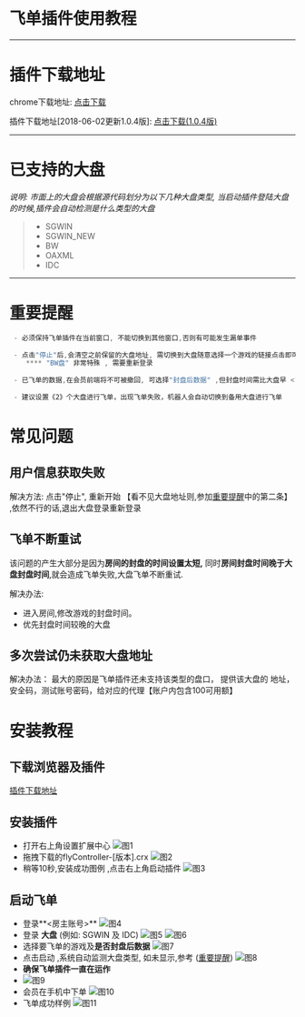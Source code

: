
# 飞单插件使用教程



------

# 插件下载地址

chrome下载地址:  [<i class="icon-download"></i> 点击下载](http://dl.pconline.com.cn/download/51614-1.html)

插件下载地址[2018-06-02更新1.0.4版]: [<i class="icon-download"></i> 点击下载(1.0.4版)](https://u17570557.ctfile.com/fs/17570557-293757282)


------
# 已支持的大盘

*说明: 市面上的大盘会根据源代码划分为以下几种大盘类型, 当启动插件登陆大盘的时候,插件会自动检测是什么类型的大盘*

> * SGWIN
> * SGWIN_NEW
> * BW
> * OAXML
> * IDC

------
# 重要提醒
``` javascript
 - 必须保持飞单插件在当前窗口, 不能切换到其他窗口,否则有可能发生漏单事件
 
 - 点击"停止"后,会清空之前保留的大盘地址, 需切换到大盘随意选择一个游戏的链接点击即可
    **** "BW盘" 非常特殊 , 需要重新登录
    
 - 已飞单的数据,在会员前端将不可被撤回, 可选择"封盘后数据" ,但封盘时间需比大盘早 <10> 秒以上,否则无法飞单成
 
 - 建议设置《2》个大盘进行飞单，出现飞单失败，机器人会自动切换到备用大盘进行飞单
```
# 常见问题
## 用户信息获取失败
解决方法: 点击"停止", 重新开始 【看不见大盘地址则,参加<a href="#插件下载地址">重要提醒</a>中的第二条】  ,依然不行的话,退出大盘登录重新登录
## 飞单不断重试
 该问题的产生大部分是因为**房间的封盘的时间设置太短,** 同时**房间封盘时间晚于大盘封盘时间**,就会造成飞单失败,大盘飞单不断重试. 
 
 解决办法: 
 
- 进入房间,修改游戏的封盘时间。
- 优先封盘时间较晚的大盘

## 多次尝试仍未获取大盘地址
解决办法： 最大的原因是飞单插件还未支持该类型的盘口， 提供该大盘的 地址，安全码，测试账号密码，给对应的代理【账户内包含100可用额】

# 安装教程
## 下载浏览器及插件
<a href="#插件下载地址">插件下载地址</a>
## 安装插件
- 打开右上角设置扩展中心
![图1](http://dns.ying360.net/bug/Uploads/Picture/2018-05-28/5b0b6a2abe050.png)
- 拖拽下载的flyController-[版本].crx
![图2](http://dns.ying360.net/bug/Uploads/Picture/2018-05-28/5b0b6a339bce0.png)
- 稍等10秒,安装成功图例 ,点击右上角启动插件
![图3](http://dns.ying360.net/bug/Uploads/Picture/2018-05-28/5b0b6a3fe4424.png)
## 启动飞单
- 登录**<房主账号>**
![图4](http://dns.ying360.net/bug/Uploads/Picture/2018-05-28/5b0b6a52e9764.png)
- 登录 **大盘** (例如: SGWIN 及 IDC)
![图5](http://dns.ying360.net/bug/Uploads/Picture/2018-05-28/5b0b6a5b8da3c.png)
![图6](http://dns.ying360.net/bug/Uploads/Picture/2018-05-28/5b0b6a63d4834.png)
- 选择要飞单的游戏及**是否封盘后数据**
![图7](http://dns.ying360.net/bug/Uploads/Picture/2018-05-28/5b0b6a6edb45f.png)
- 点击启动 ,系统自动监测大盘类型, 如未显示,参考 (<a href="#重要提醒">重要提醒</a>)
![图8](http://dns.ying360.net/bug/Uploads/Picture/2018-05-28/5b0b6d7db8759.png)
- **确保飞单插件一直在运作**
- ![图9](http://dns.ying360.net/bug/Uploads/Picture/2018-05-28/5b0b6a76e1d1a.png)
- 会员在手机中下单
![图10](http://dns.ying360.net/bug/Uploads/Picture/2018-05-28/5b0b6a818ea99.png)
- 飞单成功样例
![图11](http://dns.ying360.net/bug/Uploads/Picture/2018-05-28/5b0b6a898f6d4.png)


<!--stackedit_data:
eyJoaXN0b3J5IjpbNDQzMzQ2ODU5XX0=
-->